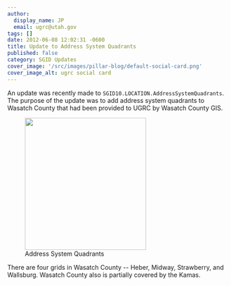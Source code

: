 ```yaml
---
author:
  display_name: JP
  email: ugrc@utah.gov
tags: []
date: 2012-06-08 12:02:31 -0600
title: Update to Address System Quadrants
published: false
category: SGID Updates
cover_image: '/src/images/pillar-blog/default-social-card.png'
cover_image_alt: ugrc social card
---
```


An update was recently made to `SGID10.LOCATION.AddressSystemQuadrants`. The purpose of the update was to add address system quadrants to Wasatch County that had been provided to UGRC by Wasatch County GIS.

<figure class="caption caption--left"><a href="/images/404.png"><img class="caption__image" title="Address System Quadrants" src="/images/404.png" alt="" width="276" height="300" /></a><figcaption class="caption__text">Address System Quadrants</figcaption></figure>

There are four grids in Wasatch County -- Heber, Midway, Strawberry, and Wallsburg. Wasatch County also is partially covered by the Kamas.
